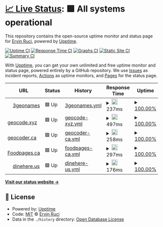 # [📈 Live Status](https://uptime.3geonames.org): <!--live status--> **🟩 All systems operational**

This repository contains the open-source uptime monitor and status page for [Ervin Ruci](http://eruci.com), powered by [Upptime](https://github.com/upptime/upptime).

[![Uptime CI](https://github.com/koj-co/upptime/workflows/Uptime%20CI/badge.svg)](https://github.com/koj-co/upptime/actions?query=workflow%3A%22Uptime+CI%22)
[![Response Time CI](https://github.com/koj-co/upptime/workflows/Response%20Time%20CI/badge.svg)](https://github.com/koj-co/upptime/actions?query=workflow%3A%22Response+Time+CI%22)
[![Graphs CI](https://github.com/koj-co/upptime/workflows/Graphs%20CI/badge.svg)](https://github.com/koj-co/upptime/actions?query=workflow%3A%22Graphs+CI%22)
[![Static Site CI](https://github.com/koj-co/upptime/workflows/Static%20Site%20CI/badge.svg)](https://github.com/koj-co/upptime/actions?query=workflow%3A%22Static+Site+CI%22)
[![Summary CI](https://github.com/koj-co/upptime/workflows/Summary%20CI/badge.svg)](https://github.com/koj-co/upptime/actions?query=workflow%3A%22Summary+CI%22)

With [Upptime](https://upptime.js.org), you can get your own unlimited and free uptime monitor and status page, powered entirely by a GitHub repository. We use [Issues](https://github.com/eruci/upptime/issues) as incident reports, [Actions](https://github.com/eruci/upptime/actions) as uptime monitors, and [Pages](https://uptime.3geonames.org) for the status page.

<!--start: status pages-->
<!-- This summary is generated by Upptime (https://github.com/upptime/upptime) -->
<!-- Do not edit this manually, your changes will be overwritten -->
<!-- prettier-ignore -->
| URL | Status | History | Response Time | Uptime |
| --- | ------ | ------- | ------------- | ------ |
| <img alt="" src="https://favicons.githubusercontent.com/3geonames.org" height="13"> [3geonames](https://3geonames.org) | 🟩 Up | [3geonames.yml](https://github.com/eruci/uptime/commits/master/history/3geonames.yml) | <details><summary><img alt="Response time graph" src="./graphs/3geonames/response-time-week.png" height="20"> 237ms</summary><br><a href="https://uptime.3geonames.org/history/3geonames"><img alt="Response time 237" src="https://img.shields.io/endpoint?url=https%3A%2F%2Fraw.githubusercontent.com%2Feruci%2Fuptime%2Fmaster%2Fapi%2F3geonames%2Fresponse-time.json"></a><br><a href="https://uptime.3geonames.org/history/3geonames"><img alt="24-hour response time 237" src="https://img.shields.io/endpoint?url=https%3A%2F%2Fraw.githubusercontent.com%2Feruci%2Fuptime%2Fmaster%2Fapi%2F3geonames%2Fresponse-time-day.json"></a><br><a href="https://uptime.3geonames.org/history/3geonames"><img alt="7-day response time 237" src="https://img.shields.io/endpoint?url=https%3A%2F%2Fraw.githubusercontent.com%2Feruci%2Fuptime%2Fmaster%2Fapi%2F3geonames%2Fresponse-time-week.json"></a><br><a href="https://uptime.3geonames.org/history/3geonames"><img alt="30-day response time 237" src="https://img.shields.io/endpoint?url=https%3A%2F%2Fraw.githubusercontent.com%2Feruci%2Fuptime%2Fmaster%2Fapi%2F3geonames%2Fresponse-time-month.json"></a><br><a href="https://uptime.3geonames.org/history/3geonames"><img alt="1-year response time 237" src="https://img.shields.io/endpoint?url=https%3A%2F%2Fraw.githubusercontent.com%2Feruci%2Fuptime%2Fmaster%2Fapi%2F3geonames%2Fresponse-time-year.json"></a></details> | <details><summary><a href="https://uptime.3geonames.org/history/3geonames">100.00%</a></summary><a href="https://uptime.3geonames.org/history/3geonames"><img alt="All-time uptime 100.00%" src="https://img.shields.io/endpoint?url=https%3A%2F%2Fraw.githubusercontent.com%2Feruci%2Fuptime%2Fmaster%2Fapi%2F3geonames%2Fuptime.json"></a><br><a href="https://uptime.3geonames.org/history/3geonames"><img alt="24-hour uptime 100.00%" src="https://img.shields.io/endpoint?url=https%3A%2F%2Fraw.githubusercontent.com%2Feruci%2Fuptime%2Fmaster%2Fapi%2F3geonames%2Fuptime-day.json"></a><br><a href="https://uptime.3geonames.org/history/3geonames"><img alt="7-day uptime 100.00%" src="https://img.shields.io/endpoint?url=https%3A%2F%2Fraw.githubusercontent.com%2Feruci%2Fuptime%2Fmaster%2Fapi%2F3geonames%2Fuptime-week.json"></a><br><a href="https://uptime.3geonames.org/history/3geonames"><img alt="30-day uptime 100.00%" src="https://img.shields.io/endpoint?url=https%3A%2F%2Fraw.githubusercontent.com%2Feruci%2Fuptime%2Fmaster%2Fapi%2F3geonames%2Fuptime-month.json"></a><br><a href="https://uptime.3geonames.org/history/3geonames"><img alt="1-year uptime 100.00%" src="https://img.shields.io/endpoint?url=https%3A%2F%2Fraw.githubusercontent.com%2Feruci%2Fuptime%2Fmaster%2Fapi%2F3geonames%2Fuptime-year.json"></a></details>
| <img alt="" src="https://favicons.githubusercontent.com/geocode.xyz" height="13"> [geocode.xyz](https://geocode.xyz) | 🟩 Up | [geocode-xyz.yml](https://github.com/eruci/uptime/commits/master/history/geocode-xyz.yml) | <details><summary><img alt="Response time graph" src="./graphs/geocode-xyz/response-time-week.png" height="20"> 497ms</summary><br><a href="https://uptime.3geonames.org/history/geocode-xyz"><img alt="Response time 497" src="https://img.shields.io/endpoint?url=https%3A%2F%2Fraw.githubusercontent.com%2Feruci%2Fuptime%2Fmaster%2Fapi%2Fgeocode-xyz%2Fresponse-time.json"></a><br><a href="https://uptime.3geonames.org/history/geocode-xyz"><img alt="24-hour response time 497" src="https://img.shields.io/endpoint?url=https%3A%2F%2Fraw.githubusercontent.com%2Feruci%2Fuptime%2Fmaster%2Fapi%2Fgeocode-xyz%2Fresponse-time-day.json"></a><br><a href="https://uptime.3geonames.org/history/geocode-xyz"><img alt="7-day response time 497" src="https://img.shields.io/endpoint?url=https%3A%2F%2Fraw.githubusercontent.com%2Feruci%2Fuptime%2Fmaster%2Fapi%2Fgeocode-xyz%2Fresponse-time-week.json"></a><br><a href="https://uptime.3geonames.org/history/geocode-xyz"><img alt="30-day response time 497" src="https://img.shields.io/endpoint?url=https%3A%2F%2Fraw.githubusercontent.com%2Feruci%2Fuptime%2Fmaster%2Fapi%2Fgeocode-xyz%2Fresponse-time-month.json"></a><br><a href="https://uptime.3geonames.org/history/geocode-xyz"><img alt="1-year response time 497" src="https://img.shields.io/endpoint?url=https%3A%2F%2Fraw.githubusercontent.com%2Feruci%2Fuptime%2Fmaster%2Fapi%2Fgeocode-xyz%2Fresponse-time-year.json"></a></details> | <details><summary><a href="https://uptime.3geonames.org/history/geocode-xyz">100.00%</a></summary><a href="https://uptime.3geonames.org/history/geocode-xyz"><img alt="All-time uptime 100.00%" src="https://img.shields.io/endpoint?url=https%3A%2F%2Fraw.githubusercontent.com%2Feruci%2Fuptime%2Fmaster%2Fapi%2Fgeocode-xyz%2Fuptime.json"></a><br><a href="https://uptime.3geonames.org/history/geocode-xyz"><img alt="24-hour uptime 100.00%" src="https://img.shields.io/endpoint?url=https%3A%2F%2Fraw.githubusercontent.com%2Feruci%2Fuptime%2Fmaster%2Fapi%2Fgeocode-xyz%2Fuptime-day.json"></a><br><a href="https://uptime.3geonames.org/history/geocode-xyz"><img alt="7-day uptime 100.00%" src="https://img.shields.io/endpoint?url=https%3A%2F%2Fraw.githubusercontent.com%2Feruci%2Fuptime%2Fmaster%2Fapi%2Fgeocode-xyz%2Fuptime-week.json"></a><br><a href="https://uptime.3geonames.org/history/geocode-xyz"><img alt="30-day uptime 100.00%" src="https://img.shields.io/endpoint?url=https%3A%2F%2Fraw.githubusercontent.com%2Feruci%2Fuptime%2Fmaster%2Fapi%2Fgeocode-xyz%2Fuptime-month.json"></a><br><a href="https://uptime.3geonames.org/history/geocode-xyz"><img alt="1-year uptime 100.00%" src="https://img.shields.io/endpoint?url=https%3A%2F%2Fraw.githubusercontent.com%2Feruci%2Fuptime%2Fmaster%2Fapi%2Fgeocode-xyz%2Fuptime-year.json"></a></details>
| <img alt="" src="https://favicons.githubusercontent.com/geocoder.ca" height="13"> [geocoder.ca](https://geocoder.ca) | 🟩 Up | [geocoder-ca.yml](https://github.com/eruci/uptime/commits/master/history/geocoder-ca.yml) | <details><summary><img alt="Response time graph" src="./graphs/geocoder-ca/response-time-week.png" height="20"> 258ms</summary><br><a href="https://uptime.3geonames.org/history/geocoder-ca"><img alt="Response time 258" src="https://img.shields.io/endpoint?url=https%3A%2F%2Fraw.githubusercontent.com%2Feruci%2Fuptime%2Fmaster%2Fapi%2Fgeocoder-ca%2Fresponse-time.json"></a><br><a href="https://uptime.3geonames.org/history/geocoder-ca"><img alt="24-hour response time 258" src="https://img.shields.io/endpoint?url=https%3A%2F%2Fraw.githubusercontent.com%2Feruci%2Fuptime%2Fmaster%2Fapi%2Fgeocoder-ca%2Fresponse-time-day.json"></a><br><a href="https://uptime.3geonames.org/history/geocoder-ca"><img alt="7-day response time 258" src="https://img.shields.io/endpoint?url=https%3A%2F%2Fraw.githubusercontent.com%2Feruci%2Fuptime%2Fmaster%2Fapi%2Fgeocoder-ca%2Fresponse-time-week.json"></a><br><a href="https://uptime.3geonames.org/history/geocoder-ca"><img alt="30-day response time 258" src="https://img.shields.io/endpoint?url=https%3A%2F%2Fraw.githubusercontent.com%2Feruci%2Fuptime%2Fmaster%2Fapi%2Fgeocoder-ca%2Fresponse-time-month.json"></a><br><a href="https://uptime.3geonames.org/history/geocoder-ca"><img alt="1-year response time 258" src="https://img.shields.io/endpoint?url=https%3A%2F%2Fraw.githubusercontent.com%2Feruci%2Fuptime%2Fmaster%2Fapi%2Fgeocoder-ca%2Fresponse-time-year.json"></a></details> | <details><summary><a href="https://uptime.3geonames.org/history/geocoder-ca">100.00%</a></summary><a href="https://uptime.3geonames.org/history/geocoder-ca"><img alt="All-time uptime 100.00%" src="https://img.shields.io/endpoint?url=https%3A%2F%2Fraw.githubusercontent.com%2Feruci%2Fuptime%2Fmaster%2Fapi%2Fgeocoder-ca%2Fuptime.json"></a><br><a href="https://uptime.3geonames.org/history/geocoder-ca"><img alt="24-hour uptime 100.00%" src="https://img.shields.io/endpoint?url=https%3A%2F%2Fraw.githubusercontent.com%2Feruci%2Fuptime%2Fmaster%2Fapi%2Fgeocoder-ca%2Fuptime-day.json"></a><br><a href="https://uptime.3geonames.org/history/geocoder-ca"><img alt="7-day uptime 100.00%" src="https://img.shields.io/endpoint?url=https%3A%2F%2Fraw.githubusercontent.com%2Feruci%2Fuptime%2Fmaster%2Fapi%2Fgeocoder-ca%2Fuptime-week.json"></a><br><a href="https://uptime.3geonames.org/history/geocoder-ca"><img alt="30-day uptime 100.00%" src="https://img.shields.io/endpoint?url=https%3A%2F%2Fraw.githubusercontent.com%2Feruci%2Fuptime%2Fmaster%2Fapi%2Fgeocoder-ca%2Fuptime-month.json"></a><br><a href="https://uptime.3geonames.org/history/geocoder-ca"><img alt="1-year uptime 100.00%" src="https://img.shields.io/endpoint?url=https%3A%2F%2Fraw.githubusercontent.com%2Feruci%2Fuptime%2Fmaster%2Fapi%2Fgeocoder-ca%2Fuptime-year.json"></a></details>
| <img alt="" src="https://favicons.githubusercontent.com/foodpages.ca" height="13"> [Foodpages.ca](https://foodpages.ca) | 🟩 Up | [foodpages-ca.yml](https://github.com/eruci/uptime/commits/master/history/foodpages-ca.yml) | <details><summary><img alt="Response time graph" src="./graphs/foodpages-ca/response-time-week.png" height="20"> 297ms</summary><br><a href="https://uptime.3geonames.org/history/foodpages-ca"><img alt="Response time 297" src="https://img.shields.io/endpoint?url=https%3A%2F%2Fraw.githubusercontent.com%2Feruci%2Fuptime%2Fmaster%2Fapi%2Ffoodpages-ca%2Fresponse-time.json"></a><br><a href="https://uptime.3geonames.org/history/foodpages-ca"><img alt="24-hour response time 297" src="https://img.shields.io/endpoint?url=https%3A%2F%2Fraw.githubusercontent.com%2Feruci%2Fuptime%2Fmaster%2Fapi%2Ffoodpages-ca%2Fresponse-time-day.json"></a><br><a href="https://uptime.3geonames.org/history/foodpages-ca"><img alt="7-day response time 297" src="https://img.shields.io/endpoint?url=https%3A%2F%2Fraw.githubusercontent.com%2Feruci%2Fuptime%2Fmaster%2Fapi%2Ffoodpages-ca%2Fresponse-time-week.json"></a><br><a href="https://uptime.3geonames.org/history/foodpages-ca"><img alt="30-day response time 297" src="https://img.shields.io/endpoint?url=https%3A%2F%2Fraw.githubusercontent.com%2Feruci%2Fuptime%2Fmaster%2Fapi%2Ffoodpages-ca%2Fresponse-time-month.json"></a><br><a href="https://uptime.3geonames.org/history/foodpages-ca"><img alt="1-year response time 297" src="https://img.shields.io/endpoint?url=https%3A%2F%2Fraw.githubusercontent.com%2Feruci%2Fuptime%2Fmaster%2Fapi%2Ffoodpages-ca%2Fresponse-time-year.json"></a></details> | <details><summary><a href="https://uptime.3geonames.org/history/foodpages-ca">100.00%</a></summary><a href="https://uptime.3geonames.org/history/foodpages-ca"><img alt="All-time uptime 100.00%" src="https://img.shields.io/endpoint?url=https%3A%2F%2Fraw.githubusercontent.com%2Feruci%2Fuptime%2Fmaster%2Fapi%2Ffoodpages-ca%2Fuptime.json"></a><br><a href="https://uptime.3geonames.org/history/foodpages-ca"><img alt="24-hour uptime 100.00%" src="https://img.shields.io/endpoint?url=https%3A%2F%2Fraw.githubusercontent.com%2Feruci%2Fuptime%2Fmaster%2Fapi%2Ffoodpages-ca%2Fuptime-day.json"></a><br><a href="https://uptime.3geonames.org/history/foodpages-ca"><img alt="7-day uptime 100.00%" src="https://img.shields.io/endpoint?url=https%3A%2F%2Fraw.githubusercontent.com%2Feruci%2Fuptime%2Fmaster%2Fapi%2Ffoodpages-ca%2Fuptime-week.json"></a><br><a href="https://uptime.3geonames.org/history/foodpages-ca"><img alt="30-day uptime 100.00%" src="https://img.shields.io/endpoint?url=https%3A%2F%2Fraw.githubusercontent.com%2Feruci%2Fuptime%2Fmaster%2Fapi%2Ffoodpages-ca%2Fuptime-month.json"></a><br><a href="https://uptime.3geonames.org/history/foodpages-ca"><img alt="1-year uptime 100.00%" src="https://img.shields.io/endpoint?url=https%3A%2F%2Fraw.githubusercontent.com%2Feruci%2Fuptime%2Fmaster%2Fapi%2Ffoodpages-ca%2Fuptime-year.json"></a></details>
| <img alt="" src="https://favicons.githubusercontent.com/dinehere.us" height="13"> [dinehere.us](https://dinehere.us) | 🟩 Up | [dinehere-us.yml](https://github.com/eruci/uptime/commits/master/history/dinehere-us.yml) | <details><summary><img alt="Response time graph" src="./graphs/dinehere-us/response-time-week.png" height="20"> 176ms</summary><br><a href="https://uptime.3geonames.org/history/dinehere-us"><img alt="Response time 176" src="https://img.shields.io/endpoint?url=https%3A%2F%2Fraw.githubusercontent.com%2Feruci%2Fuptime%2Fmaster%2Fapi%2Fdinehere-us%2Fresponse-time.json"></a><br><a href="https://uptime.3geonames.org/history/dinehere-us"><img alt="24-hour response time 176" src="https://img.shields.io/endpoint?url=https%3A%2F%2Fraw.githubusercontent.com%2Feruci%2Fuptime%2Fmaster%2Fapi%2Fdinehere-us%2Fresponse-time-day.json"></a><br><a href="https://uptime.3geonames.org/history/dinehere-us"><img alt="7-day response time 176" src="https://img.shields.io/endpoint?url=https%3A%2F%2Fraw.githubusercontent.com%2Feruci%2Fuptime%2Fmaster%2Fapi%2Fdinehere-us%2Fresponse-time-week.json"></a><br><a href="https://uptime.3geonames.org/history/dinehere-us"><img alt="30-day response time 176" src="https://img.shields.io/endpoint?url=https%3A%2F%2Fraw.githubusercontent.com%2Feruci%2Fuptime%2Fmaster%2Fapi%2Fdinehere-us%2Fresponse-time-month.json"></a><br><a href="https://uptime.3geonames.org/history/dinehere-us"><img alt="1-year response time 176" src="https://img.shields.io/endpoint?url=https%3A%2F%2Fraw.githubusercontent.com%2Feruci%2Fuptime%2Fmaster%2Fapi%2Fdinehere-us%2Fresponse-time-year.json"></a></details> | <details><summary><a href="https://uptime.3geonames.org/history/dinehere-us">100.00%</a></summary><a href="https://uptime.3geonames.org/history/dinehere-us"><img alt="All-time uptime 100.00%" src="https://img.shields.io/endpoint?url=https%3A%2F%2Fraw.githubusercontent.com%2Feruci%2Fuptime%2Fmaster%2Fapi%2Fdinehere-us%2Fuptime.json"></a><br><a href="https://uptime.3geonames.org/history/dinehere-us"><img alt="24-hour uptime 100.00%" src="https://img.shields.io/endpoint?url=https%3A%2F%2Fraw.githubusercontent.com%2Feruci%2Fuptime%2Fmaster%2Fapi%2Fdinehere-us%2Fuptime-day.json"></a><br><a href="https://uptime.3geonames.org/history/dinehere-us"><img alt="7-day uptime 100.00%" src="https://img.shields.io/endpoint?url=https%3A%2F%2Fraw.githubusercontent.com%2Feruci%2Fuptime%2Fmaster%2Fapi%2Fdinehere-us%2Fuptime-week.json"></a><br><a href="https://uptime.3geonames.org/history/dinehere-us"><img alt="30-day uptime 100.00%" src="https://img.shields.io/endpoint?url=https%3A%2F%2Fraw.githubusercontent.com%2Feruci%2Fuptime%2Fmaster%2Fapi%2Fdinehere-us%2Fuptime-month.json"></a><br><a href="https://uptime.3geonames.org/history/dinehere-us"><img alt="1-year uptime 100.00%" src="https://img.shields.io/endpoint?url=https%3A%2F%2Fraw.githubusercontent.com%2Feruci%2Fuptime%2Fmaster%2Fapi%2Fdinehere-us%2Fuptime-year.json"></a></details>

<!--end: status pages-->

[**Visit our status website →**](https://uptime.3geonames.org)

## 📄 License

- Powered by: [Upptime](https://github.com/upptime/upptime)
- Code: [MIT](./LICENSE) © [Ervin Ruci](http://eruci.com)
- Data in the `./history` directory: [Open Database License](https://opendatacommons.org/licenses/odbl/1-0/)
